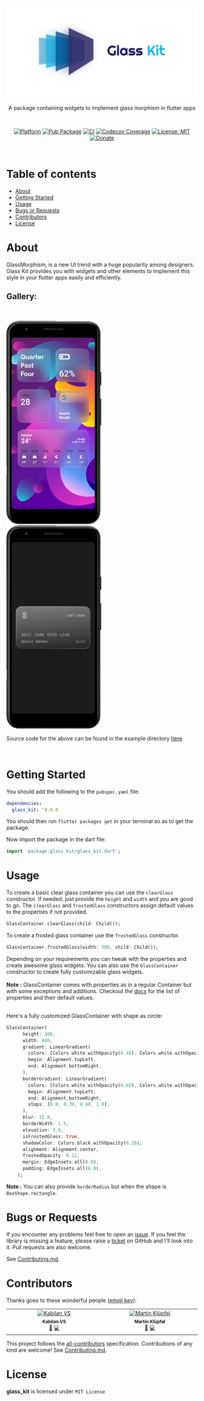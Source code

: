 <div align="center">

![Glass Kit](https://raw.githubusercontent.com/bharat-1809/glass_kit/main/display/glass_kit_banner.png)
<br>

A package containing widgets to implement glass morphism in flutter apps

</div><br>

<div align="center">

[![Platform](https://img.shields.io/badge/Platform-Flutter-02569B?logo=flutter)](https://flutter.dev)
[![Pub Package](https://img.shields.io/endpoint?url=https://gist.githubusercontent.com/bharat-1809/c15d01ed27d5660325918fcb7fa57a2c/raw)](https://pub.dev/packages/glass_kit)
[![CI](https://github.com/bharat-1809/glass_kit/actions/workflows/main.yml/badge.svg)](https://github.com/bharat-1809/glass_kit/actions/workflows/main.yml)
[![Codecov Coverage](https://codecov.io/gh/bharat-1809/glass_kit/branch/main/graph/badge.svg?token=N0DFJC64ZA)](https://codecov.io/gh/bharat-1809/glass_kit)
[![License: MIT](https://img.shields.io/github/license/bharat-1809/glass_kit)](https://opensource.org/licenses/MIT)
[![Donate](https://img.shields.io/badge/Donate-PayPal-00457C?logo=paypal)](https://www.paypal.me/bsharma1809)

</div><br>

# Table of contents

- [About](#about)
- [Getting Started](#getting-started)
- [Usage](#usage)
- [Bugs or Requests](#bugs-or-requests)
- [Contributors](#contributors)
- [License](#license)

# About

GlassMorphism, is a new UI trend with a huge popularity among designers. Glass Kit provides you with widgets and other elements to implement this style in your flutter apps easily and efficiently.<br>

## Gallery:

<br><br>
<img src="https://raw.githubusercontent.com/bharat-1809/glass_kit/main/display/home_theme.png" width=250 alt="ios-themed-glassmorphism"/> &nbsp; &nbsp; &nbsp; &nbsp;
<img src="https://raw.githubusercontent.com/bharat-1809/glass_kit/main/display/card.png" width=250 alt="glassmorphism-in-card"/>
<br>

Source code for the above can be found in the example directory [here](https://github.com/bharat-1809/glass_kit/tree/main/example/lib)

<br>

# Getting Started

You should add the following to the `pubspec.yaml` file:

```yaml
dependencies:
  glass_kit: ^4.0.0
```

You should then run `flutter packages get` in your terminal so as to get the package.<br>

Now import the package in the dart file:

```dart
import 'package:glass_kit/glass_kit.dart';
```

# Usage

To create a basic clear glass container you can use the `clearGlass` constructor. If needed, just provide the `height` and `width` and you are good to go. The `clearGlass` and `frostedGlass` constructors assign default values to the properties if not provided.

```dart
GlassContainer.clearGlass(child: Child());
```

To create a frosted glass container use the `frostedGlass` constructor.

```dart
GlassContainer.frostedGlass(width: 300, child: Child());
```

Depending on your requirements you can tweak with the properties and create awesome glass widgets. You can also use the `GlassContainer` constructor to create fully customizable glass widgets.<br><br>
**__Note :__** GlassContainer comes with properties as in a regular Container but with some exceptions and additions. Checkout the [*docs*](https://pub.dev/documentation/glass_kit/latest/glass_kit/GlassContainer-class.html#instance-properties) for the list of properties and their default values.
<br><br>

Here's a fully customized GlassContainer with shape as circle:

```dart
GlassContainer(
      height: 300,
      width: 400,
      gradient: LinearGradient(
        colors: [Colors.white.withOpacity(0.40), Colors.white.withOpacity(0.10)],
        begin: Alignment.topLeft,
        end: Alignment.bottomRight,
      ),
      borderGradient: LinearGradient(
        colors: [Colors.white.withOpacity(0.60), Colors.white.withOpacity(0.10), Colors.lightBlueAccent.withOpacity(0.05), Colors.lightBlueAccent.withOpacity(0.6)],
        begin: Alignment.topLeft,
        end: Alignment.bottomRight,
        stops: [0.0, 0.39, 0.40, 1.0],
      ),
      blur: 15.0,
      borderWidth: 1.5,
      elevation: 3.0,
      isFrostedGlass: true,
      shadowColor: Colors.black.withOpacity(0.20),
      alignment: Alignment.center,
      frostedOpacity: 0.12,
      margin: EdgeInsets.all(8.0),
      padding: EdgeInsets.all(8.0),
    );
```
**__Note :__** You can also provide `borderRadius` but when the shape is `BoxShape.rectangle`.<br>

# Bugs or Requests

If you encounter any problems feel free to open an [issue](https://github.com/bharat-1809/glass_kit/issues/new?assignees=&labels=bug&template=bug_report.md&title=). If you feel the library is missing a feature, please raise a [ticket](https://github.com/bharat-1809/glass_kit/issues/new?assignees=&labels=&template=feature_request.md&title=) on GitHub and I'll look into it. Pull requests are also welcome.

See [Contributing.md](https://github.com/bharat-1809/glass_kit/blob/main/CONTRIBUTING.md).

# Contributors

<!-- TODO: Uncomment this when a contributor is available to add -->
Thanks goes to these wonderful people ([emoji key](https://allcontributors.org/docs/en/emoji-key)):

<!-- ALL-CONTRIBUTORS-LIST:START - Do not remove or modify this section -->
<!-- prettier-ignore-start -->
<!-- markdownlint-disable -->
<table>
  <tbody>
    <tr>
      <td align="center" valign="top" width="14.28%"><a href="https://github.com/KABILAN235"><img src="https://avatars.githubusercontent.com/u/51330370?v=4?s=100" width="100px;" alt="Kabilan VS"/><br /><sub><b>Kabilan VS</b></sub></a><br /><a href="https://github.com/bharat-1809/glass_kit/issues?q=author%3AKABILAN235" title="Bug reports">🐛</a> <a href="https://github.com/bharat-1809/glass_kit/commits?author=KABILAN235" title="Code">💻</a></td>
      <td align="center" valign="top" width="14.28%"><a href="https://github.com/maeddin"><img src="https://avatars.githubusercontent.com/u/43761463?v=4?s=100" width="100px;" alt="Martin Klüpfel"/><br /><sub><b>Martin Klüpfel</b></sub></a><br /><a href="#maintenance-maeddin" title="Maintenance">🚧</a> <a href="https://github.com/bharat-1809/glass_kit/commits?author=maeddin" title="Code">💻</a></td>
    </tr>
  </tbody>
</table>

<!-- markdownlint-restore -->
<!-- prettier-ignore-end -->

<!-- ALL-CONTRIBUTORS-LIST:END -->

This project follows the [all-contributors](https://github.com/all-contributors/all-contributors) specification. Contributions of any kind are welcome! See [Contributing.md](https://github.com/bharat-1809/glass_kit/blob/main/CONTRIBUTING.md).

# License

**glass_kit** is licensed under `MIT License`
